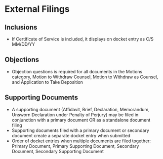 # External Filings

## Inclusions
* If Certificate of Service is included, it displays on docket entry as C/S MM/DD/YY

## Objections
* Objection questions is required for all documents in the Motions category, Motion to Withdraw Counsel, Motion to Withdraw as Counsel, and Application to Take Deposition

## Supporting Documents
* A supporting document (Affidavit, Brief, Declaration, Memorandum, Unsworn Declaration under Penalty of Perjury) may be filed in conjunction with a primary document OR as a standalone document filing
* Supporting documents filed with a primary document or secondary document create a separate docket entry when submitted
* Order of docket entries when multiple documents are filed together: Primary Document, Primary Supporting Document, Secondary Document, Secondary Supporting Document 
